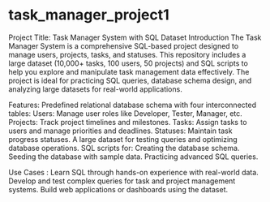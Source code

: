 # task_manager_project1
Project Title: Task Manager System with SQL Dataset
Introduction
The Task Manager System is a comprehensive SQL-based project designed to manage users, projects, tasks, and statuses. 
This repository includes a large dataset (10,000+ tasks, 100 users, 50 projects) and SQL scripts to help you explore 
and manipulate task management data effectively.
The project is ideal for practicing SQL queries, database schema design, and analyzing large datasets for real-world 
applications.

Features: 
Predefined relational database schema with four interconnected tables:
Users: Manage user roles like Developer, Tester, Manager, etc.
Projects: Track project timelines and milestones.
Tasks: Assign tasks to users and manage priorities and deadlines.
Statuses: Maintain task progress statuses.
A large dataset for testing queries and optimizing database operations.
SQL scripts for:
Creating the database schema.
Seeding the database with sample data.
Practicing advanced SQL queries.

Use Cases :
Learn SQL through hands-on experience with real-world data.
Develop and test complex queries for task and project management systems.
Build web applications or dashboards using the dataset.

